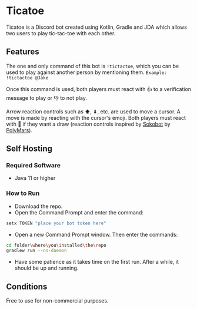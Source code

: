 # Ticatoe

Ticatoe is a Discord bot created using Kotlin, Gradle and JDA which allows two users to play tic-tac-toe with each other.


## Features

The one and only command of this bot is `!tictactoe`, which you can be used to play against another person by mentioning them.
`Example: !tictactoe @Jake`

Once this command is used, both players must react with 👍 to a verification message to play or 👎 to not play.

Arrow reaction controls such as ⬆, ⬇, etc. are used to move a cursor. A move is made by reacting with the cursor's emoji. Both players must react with 🤝 if they want a draw (reaction controls inspired by [Sokobot](https://github.com/PolyMarsDev/Sokobot) by [PolyMars](https://github.com/PolyMarsDev)).


## Self Hosting

### Required Software
* Java 11 or higher

### How to Run
* Download the repo.
* Open the Command Prompt and enter the command:
```bash
setx TOKEN "place your bot token here"
```
* Open a new Command Prompt window. Then enter the commands:
```bash
cd folder\where\you\installed\the\repo
gradlew run --no-daemon
```
* Have some patience as it takes time on the first run. After a while, it should be up and running.

## Conditions
Free to use for non-commercial purposes.

